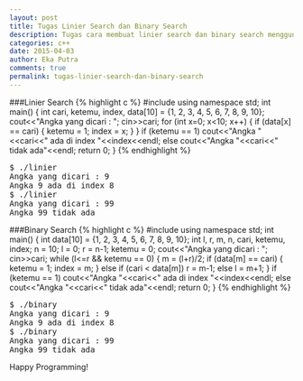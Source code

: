 ```yaml
---
layout: post
title: Tugas Linier Search dan Binary Search
description: Tugas cara membuat linier search dan binary search menggunakan bahasa pemrogramman c++
categories: c++
date: 2015-04-03
author: Eka Putra
comments: true
permalink: tugas-linier-search-dan-binary-search
---
```


###Linier Search
{% highlight c %}
#include<iostream>
using namespace std;
int main()
{
	int cari, ketemu, index, data[10] = {1, 2, 3, 4, 5, 6, 7, 8, 9, 10};
	cout<<"Angka yang dicari : ";
	cin>>cari;
	for (int x=0; x<10; x++)
	{
		if (data[x] == cari)
		{
			ketemu = 1;
			index = x;
		}
	}
	if (ketemu == 1)
	cout<<"Angka "<<cari<<" ada di index "<<index<<endl;
	else
	cout<<"Angka "<<cari<<" tidak ada"<<endl;
	return 0;
}
{% endhighlight %}

<div class="console">
<pre>
<span class="ps1">$</span> ./linier
Angka yang dicari : 9
Angka 9 ada di index 8
<span class="ps1">$</span> ./linier
Angka yang dicari : 99
Angka 99 tidak ada
</pre>
</div>

###Binary Search
{% highlight c %}
#include<iostream>
using namespace std;
int main()
{
	int data[10] = {1, 2, 3, 4, 5, 6, 7, 8, 9, 10};
	int l, r, m, n, cari, ketemu, index;
	n = 10;
	l = 0;
	r = n-1;
	ketemu = 0;
	cout<<"Angka yang dicari : ";
	cin>>cari;
	while (l<=r && ketemu == 0)
	{
		m = (l+r)/2;
		if (data[m] == cari)
		{
			ketemu = 1;
			index = m;
		}
		else if (cari < data[m])
		r = m-1;
		else
		l = m+1;
	}
	if (ketemu == 1)
	cout<<"Angka "<<cari<<" ada di index "<<index<<endl;
	else
	cout<<"Angka "<<cari<<" tidak ada"<<endl;
	return 0;
}
{% endhighlight %}

<div class="console">
<pre>
<span class="ps1">$</span> ./binary
Angka yang dicari : 9
Angka 9 ada di index 8
<span class="ps1">$</span> ./binary
Angka yang dicari : 99
Angka 99 tidak ada
</pre>
</div>

Happy Programming!
